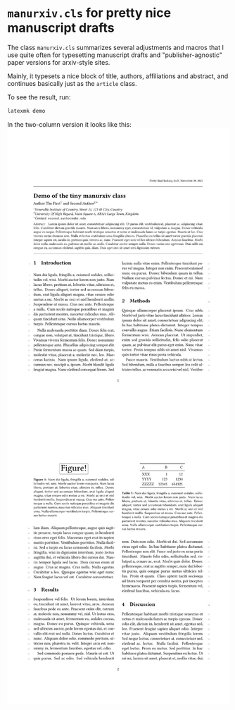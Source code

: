 
# `manurxiv.cls` for pretty nice manuscript drafts

The class `manurxiv.cls` summarizes several adjustments and macros that I use
quite often for typesetting manuscript drafts and "publisher-agnostic" paper
versions for arxiv-style sites.

Mainly, it typesets a nice block of title, authors, affiliations and abstract,
and continues basically just as the `article` class.

To see the result, run:
```sh
latexmk demo
```

In the two-column version it looks like this:
![page 1 preview](page1.png)![page 2 preview](page2.png)
